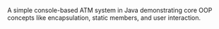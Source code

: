 
A simple console-based ATM system in Java demonstrating core OOP concepts like encapsulation, static members, and user interaction.

